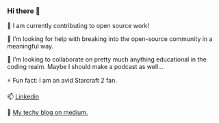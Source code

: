 ### Hi there  👋

🔭  I am currently contributing to open source work!

🤔  I’m looking for help with breaking into the open-source community in a meaningful way.

👯  I’m looking to collaborate on pretty much anything educational in the coding realm. Maybe I should make a podcast as well... 

⚡  Fun fact: I am an avid Starcraft 2 fan.

📫 [Linkedin](https://www.linkedin.com/in/jacob-short-b4523676/)

💬 [My techy blog on medium.](https://jrshort89.medium.com/)
<!--
**jrshort89/jrshort89** is a ✨ _special_ ✨ repository because its `README.md` (this file) appears on your GitHub profile.

Here are some ideas to get you started:

- 🔭 I’m currently working on ...
- 🌱 I’m currently learning ...
- 👯 I’m looking to collaborate on ...
- 🤔 I’m looking for help with ...
- 💬 Ask me about ...
- 📫 How to reach me: ...
- 😄 Pronouns: ...
- ⚡ Fun fact: ...
-->
